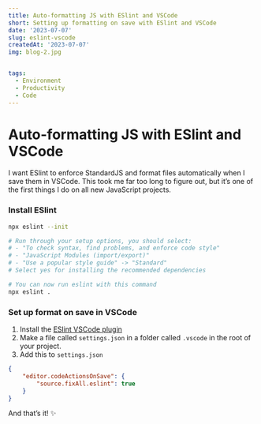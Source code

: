 ```yaml
---
title: Auto-formatting JS with ESlint and VSCode
short: Setting up formatting on save with ESlint and VSCode
date: '2023-07-07'
slug: eslint-vscode
createdAt: '2023-07-07'
img: blog-2.jpg


tags:
  - Environment
  - Productivity
  - Code
---
```


# Auto-formatting JS with ESlint and VSCode

I want ESlint to enforce StandardJS and format files automatically when I save them in VSCode. This took me far too long to figure out, but it’s one of the first things I do on all new JavaScript projects.

### Install ESlint

```bash
npx eslint --init

# Run through your setup options, you should select:
# - "To check syntax, find problems, and enforce code style"
# - "JavaScript Modules (import/export)"
# - "Use a popular style guide" -> "Standard"
# Select yes for installing the recommended dependencies 

# You can now run eslint with this command 
npx eslint .
```

### Set up format on save in VSCode

1. Install the [ESlint VSCode plugin](https://marketplace.visualstudio.com/items?itemName=dbaeumer.vscode-eslint)
2. Make a file called `settings.json` in a folder called `.vscode` in the root of your project.
3. Add this to `settings.json`

```json
{
	"editor.codeActionsOnSave": {
		"source.fixAll.eslint": true
	}
}
```

And that’s it! ✨